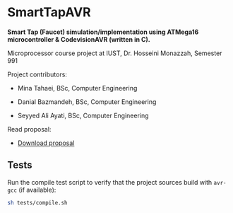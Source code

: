 # SmartTapAVR

**Smart Tap (Faucet) simulation/implementation using ATMega16 microcontroller & CodevisionAVR (written in C).**

Microprocessor course project at IUST, Dr. Hosseini Monazzah, Semester 991

Project contributors: 

* Mina Tahaei, BSc, Computer Engineering

* Danial Bazmandeh, BSc, Computer Engineering

* Seyyed Ali Ayati, BSc, Computer Engineering

Read proposal:

* [Download proposal](https://github.com/MinaTahaei/SmartTapAVR/blob/main/Microprocessor%20Proposal%20-%20Group%201.pdf)

## Tests

Run the compile test script to verify that the project sources build with `avr-gcc` (if available):

```sh
sh tests/compile.sh
```

